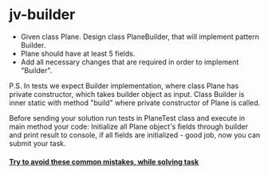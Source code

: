 # jv-builder

- Given class Plane. Design class PlaneBuilder, that will implement pattern Builder.
- Plane should have at least 5 fields.
- Add all necessary changes that are required in order to implement "Builder".

P.S.
In tests we expect Builder implementation, where class Plane has private constructor, which takes builder object as input.
Class Builder is inner static with method "build" where private constructor of Plane is called.

Before sending your solution run tests in PlaneTest class and execute in main method your code:
Initialize all Plane object's fields through builder and print result to console, if 
all fields are initialized - good job, now you can submit your task.

#### [Try to avoid these common mistakes, while solving task](https://mate-academy.github.io/jv-program-common-mistakes/java-core/builder-file/builder.html)
